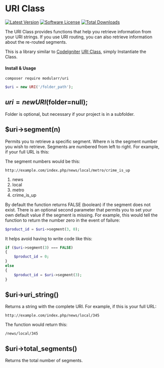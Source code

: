 # URI Class

[![Latest Version](http://img.shields.io/packagist/v/modularr/uri.svg?style=flat)](https://packagist.org/packages/modularr/yaml-front-matter)
[![Software License](https://img.shields.io/packagist/l/modularr/uri.svg?style=flat)](LICENSE)
[![Total Downloads](https://img.shields.io/packagist/dt/modularr/uri.svg?style=flat)](https://packagist.org/packages/modularr/yaml-front-matter)

The URI Class provides functions that help you retrieve information from your URI strings. If you use URI routing, you can also retrieve information about the re-routed segments.

This is a library similar to [CodeIgniter](http://www.codeigniter.com) [URI Class](https://ellislab.com/codeigniter/user-guide/libraries/uri.html), simply Instantiate the Class.

#### Install & Usage

`composer require modularr/uri`
```php
$uri = new URI('/folder_path');
```

## $uri = new URI($folder=null);

Folder is optional, but necessary if your project is in a subfolder.

## $uri->segment(n)

Permits you to retrieve a specific segment. Where n is the segment number you wish to retrieve. Segments are numbered from left to right. For example, if your full URL is this:

The segment numbers would be this:

`http://example.com/index.php/news/local/metro/crime_is_up`

1. news
2. local
3. metro
4. crime_is_up

By default the function returns FALSE (boolean) if the segment does not exist. There is an optional second parameter that permits you to set your own default value if the segment is missing. For example, this would tell the function to return the number zero in the event of failure:

```php
$product_id = $uri->segment(3, 0);
```
It helps avoid having to write code like this:
```php
if ($uri->segment(3) === FALSE)
{
    $product_id = 0;
}
else
{
    $product_id = $uri->segment(3);
}
```

## $uri->uri_string()

Returns a string with the complete URI. For example, if this is your full URL:

`http://example.com/index.php/news/local/345`

The function would return this:

`/news/local/345`

## $uri->total_segments()

Returns the total number of segments.
